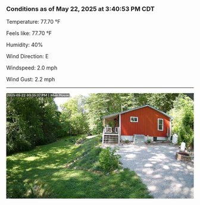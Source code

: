 ### Conditions as of May 22, 2025 at 3:40:53 PM CDT 

Temperature: 77.70 &deg;F

Feels like: 77.70 &deg;F

Humidity: 40%

Wind Direction: E

Windspeed: 2.0 mph

Wind Gust: 2.2 mph

---

<img src="./images/latest.jpeg"/>

